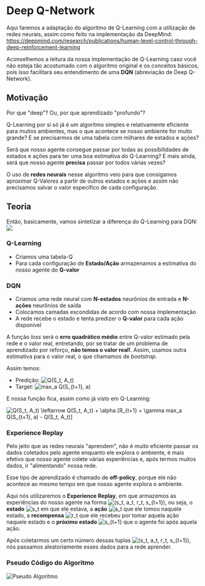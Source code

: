 # Deep Q-Network

Aqui faremos a adaptação do algoritmo de Q-Learning com a utilização de redes neurais, assim como feito na implementação da DeepMind: https://deepmind.com/research/publications/human-level-control-through-deep-reinforcement-learning

Aconselhemos a leitura da nossa implementação de Q-Learning caso você não esteja tão acostumado com o algoritmo original e os conceitos básicos, pois isso facilitará seu entendimento de uma **DQN** (abreviação de Deep Q-Network). 

## Motivação

Por que "deep"? Ou, por que aprendizado "profundo"?

Q-Learning por si só já é um algoritmo simples e relativamente eficiente para muitos ambientes, mas o que acontece se nosso ambiente for muito grande? E se precisarmos de uma tabela com milhares de estados e ações? 


Será que nosso agente consegue passar por todas as possibilidades de estados e ações para ter uma boa estimativa do Q-Learning? E mais ainda, será que nosso agente **precisa** passar por todos várias vezes?

O uso de **redes neurais** nesse algoritmo veio para que consigamos aproximar Q-Valores a partir de outros estados e ações e assim não precisamos salvar o valor específico de cada configuração.

## Teoria

Então, basicamente, vamos sintetizar a diferença do Q-Learning para DQN:
![](imgs/Tabela-NN.png)

### Q-Learning

- Criamos uma tabela-Q
- Para cada configuração de **Estado/Ação** armazenamos a estimativa do nosso agente do **Q-valor**

### DQN

- Criamos uma rede neural com **N-estados** neurônios de entrada e **N-ações** neurônios de saída
- Colocamos camadas escondidas de acordo com nossa implementação
- A rede recebe o estado e tenta predizer o **Q-valor** para cada ação disponível

A função *loss* será o **erro quadrático médio** entre Q-valor estimado pela rede e o valor real, entretando, por se tratar de um problema de aprendizado por reforço, **não temos o valor real!**. Assim, usamos outra estimativa para o valor real, o que chamamos de *bootstrap*. 

Assim temos:
- Predição: <img src="https://latex.codecogs.com/svg.latex?Q(S_t,&space;A_t)" title="Q(S_t, A_t)" />
- Target: <img src="https://latex.codecogs.com/svg.latex?max_a&space;Q(S_{t&plus;1},&space;a)" title="max_a Q(S_{t+1}, a)" />

E nossa função fica, assim como já visto em Q-Learning:

<img src="https://latex.codecogs.com/svg.latex?Q(S_t,&space;A_t)&space;\leftarrow&space;Q(S_t,&space;A_t)&space;&plus;&space;\alpha&space;[R_{t&plus;1}&space;&plus;&space;\gamma&space;max_a&space;Q(S_{t&plus;1},&space;a)&space;-&space;Q(S_t,&space;A_t)]" title="Q(S_t, A_t) \leftarrow Q(S_t, A_t) + \alpha [R_{t+1} + \gamma max_a Q(S_{t+1}, a) - Q(S_t, A_t)]" />

### Experience Replay 

Pelo jeito que as redes neurais "aprendem", não é muito eficiente passar os dados coletados pelo agente enquanto ele explora o ambiente, é mais efetivo que nosso agente colete várias experiências e, após termos muitos dados, ir "alimentando" nossa rede. 

Esse tipo de aprendizado é chamado de **off-policy**, porque ele não acontece ao mesmo tempo em que nosso agente explora o ambiente.

Aqui nós utilizaremos o **Experience Replay**, em que armazemos as experiências do nosso agente na forma <img src="https://latex.codecogs.com/svg.latex?(s_t,&space;a_t,&space;r_t,&space;s_{t&plus;1})" title="(s_t, a_t, r_t, s_{t+1})" />, ou seja, o **estado** <img src="https://latex.codecogs.com/svg.latex?s_t" title="s_t" /> em que ele estava, a **ação** <img src="https://latex.codecogs.com/svg.latex?a_t" title="a_t" /> que ele tomou naquele estado, a **recompensa** <img src="https://latex.codecogs.com/svg.latex?r_t" title="r_t" /> que ele recebeu por tomar aquela ação naquele estado e o **próximo estado** <img src="https://latex.codecogs.com/svg.latex?s_{t&plus;1}" title="s_{t+1}" /> que o agente foi após aquela ação.

Após coletarmos um certo número dessas tuplas <img src="https://latex.codecogs.com/svg.latex?(s_t,&space;a_t,&space;r_t,&space;s_{t&plus;1})" title="(s_t, a_t, r_t, s_{t+1})" />, nós passamos aleatoriamente esses dados para a rede aprender.

### Pseudo Código do Algoritmo

![Pseudo Algoritmo](imgs/algoritmo.svg)